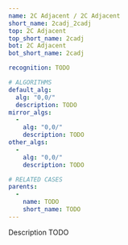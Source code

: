 ```yaml
---
name: 2C Adjacent / 2C Adjacent
short_name: 2cadj_2cadj
top: 2C Adjacent
top_short_name: 2cadj
bot: 2C Adjacent
bot_short_name: 2cadj

recognition: TODO

# ALGORITHMS
default_alg:
  alg: "0,0/"
  description: TODO
mirror_algs:
  -
    alg: "0,0/"
    description: TODO
other_algs:
  -
    alg: "0,0/"
    description: TODO

# RELATED CASES
parents:
  -
    name: TODO
    short_name: TODO
---
```


Description TODO

